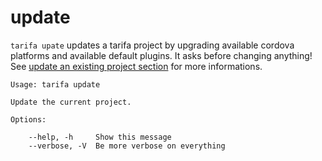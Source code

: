# update

`tarifa upate` updates a tarifa project by upgrading available cordova platforms and available default plugins. It asks before changing anything! See [update an existing project section](update/index.md) for more informations.

```
Usage: tarifa update

Update the current project.

Options:

    --help, -h     Show this message
    --verbose, -V  Be more verbose on everything
```
